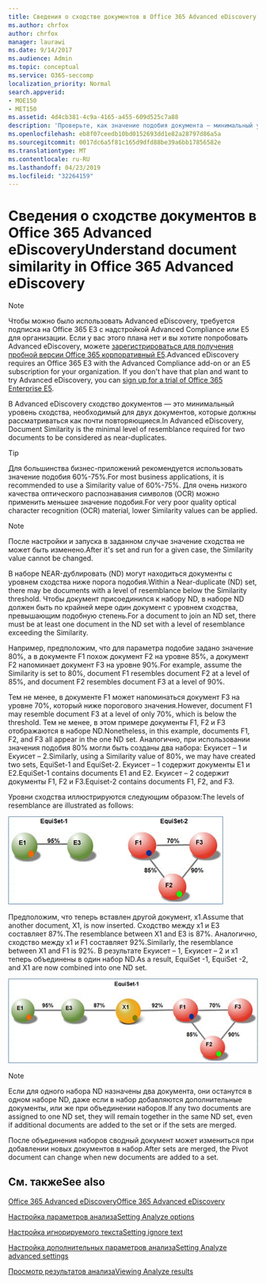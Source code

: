 ```yaml
---
title: Сведения о сходстве документов в Office 365 Advanced eDiscovery
ms.author: chrfox
author: chrfox
manager: laurawi
ms.date: 9/14/2017
ms.audience: Admin
ms.topic: conceptual
ms.service: O365-seccomp
localization_priority: Normal
search.appverid:
- MOE150
- MET150
ms.assetid: 4d4cb381-4c9a-4165-a455-609d525c7a88
description: 'Проверьте, как значение подобия документа — минимальный уровень сходства для двух файлов, которые должны рассматриваться как почти повторяющиеся, работает в Office 365 Advanced eDiscovery. '
ms.openlocfilehash: eb8f07ceedb10bd0152693dd1e82a28797d86a5a
ms.sourcegitcommit: 0017dc6a5f81c165d9dfd88be39a6bb17856582e
ms.translationtype: MT
ms.contentlocale: ru-RU
ms.lasthandoff: 04/23/2019
ms.locfileid: "32264159"
---
```

# <a name="understand-document-similarity-in-office-365-advanced-ediscovery"></a><span data-ttu-id="adb43-103">Сведения о сходстве документов в Office 365 Advanced eDiscovery</span><span class="sxs-lookup"><span data-stu-id="adb43-103">Understand document similarity in Office 365 Advanced eDiscovery</span></span>

> [!NOTE]
> <span data-ttu-id="adb43-p101">Чтобы можно было использовать Advanced eDiscovery, требуется подписка на Office 365 E3 с надстройкой Advanced Compliance или E5 для организации. Если у вас этого плана нет и вы хотите попробовать Advanced eDiscovery, можете [зарегистрироваться для получения пробной версии Office 365 корпоративный E5](https://go.microsoft.com/fwlink/p/?LinkID=698279).</span><span class="sxs-lookup"><span data-stu-id="adb43-p101">Advanced eDiscovery requires an Office 365 E3 with the Advanced Compliance add-on or an E5 subscription for your organization. If you don't have that plan and want to try Advanced eDiscovery, you can [sign up for a trial of Office 365 Enterprise E5](https://go.microsoft.com/fwlink/p/?LinkID=698279).</span></span> 
  
<span data-ttu-id="adb43-106">В Advanced eDiscovery сходство документов — это минимальный уровень сходства, необходимый для двух документов, которые должны рассматриваться как почти повторяющиеся.</span><span class="sxs-lookup"><span data-stu-id="adb43-106">In Advanced eDiscovery, Document Similarity is the minimal level of resemblance required for two documents to be considered as near-duplicates.</span></span>
  
> [!TIP]
> <span data-ttu-id="adb43-107">Для большинства бизнес-приложений рекомендуется использовать значение подобия 60%-75%.</span><span class="sxs-lookup"><span data-stu-id="adb43-107">For most business applications, it is recommended to use a Similarity value of 60%-75%.</span></span> <span data-ttu-id="adb43-108">Для очень низкого качества оптического распознавания символов (OCR) можно применить меньшее значение подобия.</span><span class="sxs-lookup"><span data-stu-id="adb43-108">For very poor quality optical character recognition (OCR) material, lower Similarity values can be applied.</span></span> 
  
> [!NOTE]
> <span data-ttu-id="adb43-109">После настройки и запуска в заданном случае значение сходства не может быть изменено.</span><span class="sxs-lookup"><span data-stu-id="adb43-109">After it's set and run for a given case, the Similarity value cannot be changed.</span></span> 
  
<span data-ttu-id="adb43-110">В наборе NEAR-дублировать (ND) могут находиться документы с уровнем сходства ниже порога подобия.</span><span class="sxs-lookup"><span data-stu-id="adb43-110">Within a Near-duplicate (ND) set, there may be documents with a level of resemblance below the Similarity threshold.</span></span> <span data-ttu-id="adb43-111">Чтобы документ присоединился к набору ND, в наборе ND должен быть по крайней мере один документ с уровнем сходства, превышающим подобную степень.</span><span class="sxs-lookup"><span data-stu-id="adb43-111">For a document to join an ND set, there must be at least one document in the ND set with a level of resemblance exceeding the Similarity.</span></span> 
  
<span data-ttu-id="adb43-112">Например, предположим, что для параметра подобие задано значение 80%, а в документе F1 похож документ F2 на уровне 85%, а документ F2 напоминает документ F3 на уровне 90%.</span><span class="sxs-lookup"><span data-stu-id="adb43-112">For example, assume the Similarity is set to 80%, document F1 resembles document F2 at a level of 85%, and document F2 resembles document F3 at a level of 90%.</span></span> 
  
<span data-ttu-id="adb43-113">Тем не менее, в документе F1 может напоминаться документ F3 на уровне 70%, который ниже порогового значения.</span><span class="sxs-lookup"><span data-stu-id="adb43-113">However, document F1 may resemble document F3 at a level of only 70%, which is below the threshold.</span></span> <span data-ttu-id="adb43-114">Тем не менее, в этом примере документы F1, F2 и F3 отображаются в наборе ND.</span><span class="sxs-lookup"><span data-stu-id="adb43-114">Nonetheless, in this example, documents F1, F2, and F3 all appear in the one ND set.</span></span> <span data-ttu-id="adb43-115">Аналогично, при использовании значения подобия 80% могли быть созданы два набора: Екуисет – 1 и Екуисет – 2.</span><span class="sxs-lookup"><span data-stu-id="adb43-115">Similarly, using a Similarity value of 80%, we may have created two sets, EquiSet-1 and EquiSet-2.</span></span> <span data-ttu-id="adb43-116">Екуисет – 1 содержит документы E1 и E2.</span><span class="sxs-lookup"><span data-stu-id="adb43-116">EquiSet-1 contains documents E1 and E2.</span></span> <span data-ttu-id="adb43-117">Екуисет – 2 содержит документы F1, F2 и F3.</span><span class="sxs-lookup"><span data-stu-id="adb43-117">Equiset-2 contains documents F1, F2, and F3.</span></span> 
  
<span data-ttu-id="adb43-118">Уровни сходства иллюстрируются следующим образом:</span><span class="sxs-lookup"><span data-stu-id="adb43-118">The levels of resemblance are illustrated as follows:</span></span>
  
![Схожесть документов](media/3907ea7d-e28a-4027-8fc3-be090dd39144.gif)
  
<span data-ttu-id="adb43-120">Предположим, что теперь вставлен другой документ, x1.</span><span class="sxs-lookup"><span data-stu-id="adb43-120">Assume that another document, X1, is now inserted.</span></span> <span data-ttu-id="adb43-121">Сходство между x1 и E3 составляет 87%.</span><span class="sxs-lookup"><span data-stu-id="adb43-121">The resemblance between X1 and E3 is 87%.</span></span> <span data-ttu-id="adb43-122">Аналогично, сходство между x1 и F1 составляет 92%.</span><span class="sxs-lookup"><span data-stu-id="adb43-122">Similarly, the resemblance between X1 and F1 is 92%.</span></span> <span data-ttu-id="adb43-123">В результате Екуисет – 1, Екуисет – 2 и x1 теперь объединены в один набор ND.</span><span class="sxs-lookup"><span data-stu-id="adb43-123">As a result, EquiSet -1, EquiSet -2, and X1 are now combined into one ND set.</span></span>
  
![Похожесть документов](media/d140d347-33d5-475a-af04-594a0f2ab13d.gif)
  
> [!NOTE]
> <span data-ttu-id="adb43-125">Если для одного набора ND назначены два документа, они останутся в одном наборе ND, даже если в набор добавляются дополнительные документы, или же при объединении наборов.</span><span class="sxs-lookup"><span data-stu-id="adb43-125">If any two documents are assigned to one ND set, they will remain together in the same ND set, even if additional documents are added to the set or if the sets are merged.</span></span> 
  
<span data-ttu-id="adb43-126">После объединения наборов сводный документ может измениться при добавлении новых документов в набор.</span><span class="sxs-lookup"><span data-stu-id="adb43-126">After sets are merged, the Pivot document can change when new documents are added to a set.</span></span> 
  
## <a name="see-also"></a><span data-ttu-id="adb43-127">См. также</span><span class="sxs-lookup"><span data-stu-id="adb43-127">See also</span></span>

[<span data-ttu-id="adb43-128">Office 365 Advanced eDiscovery</span><span class="sxs-lookup"><span data-stu-id="adb43-128">Office 365 Advanced eDiscovery</span></span>](office-365-advanced-ediscovery.md)
  
[<span data-ttu-id="adb43-129">Настройка параметров анализа</span><span class="sxs-lookup"><span data-stu-id="adb43-129">Setting Analyze options</span></span>](set-analyze-options-in-advanced-ediscovery.md)
  
[<span data-ttu-id="adb43-130">Настройка игнорируемого текста</span><span class="sxs-lookup"><span data-stu-id="adb43-130">Setting ignore text</span></span>](set-ignore-text-in-advanced-ediscovery.md)
  
[<span data-ttu-id="adb43-131">Настройка дополнительных параметров анализа</span><span class="sxs-lookup"><span data-stu-id="adb43-131">Setting Analyze advanced settings</span></span>](set-analyze-advanced-settings-in-advanced-ediscovery.md)
  
[<span data-ttu-id="adb43-132">Просмотр результатов анализа</span><span class="sxs-lookup"><span data-stu-id="adb43-132">Viewing Analyze results</span></span>](view-analyze-results-in-advanced-ediscovery.md)

